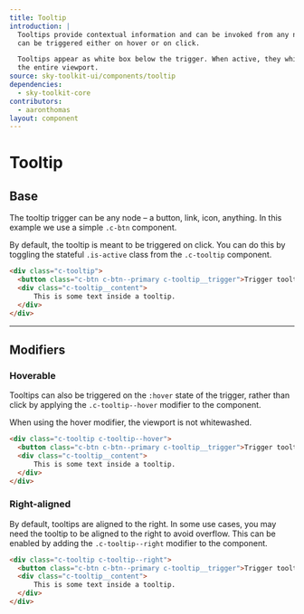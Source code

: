 ```yaml
---
title: Tooltip
introduction: |
  Tooltips provide contextual information and can be invoked from any node. They
  can be triggered either on hover or on click.

  Tooltips appear as white box below the trigger. When active, they whitewash
  the entire viewport.
source: sky-toolkit-ui/components/tooltip
dependencies:
  - sky-toolkit-core
contributors:
  - aaronthomas
layout: component
---
```


# Tooltip

## Base

The tooltip trigger can be any node – a button, link, icon, anything. In this
example we use a simple `.c-btn` component.

By default, the tooltip is meant to be triggered on click. You can do this by
toggling the stateful `.is-active` class from the `.c-tooltip` component.

```html
<div class="c-tooltip">
  <button class="c-btn c-btn--primary c-tooltip__trigger">Trigger tooltip</button>
  <div class="c-tooltip__content">
      This is some text inside a tooltip.
  </div>
</div>
```

---

## Modifiers

### Hoverable

Tooltips can also be triggered on the `:hover` state of the trigger, rather than 
click by applying the `.c-tooltip--hover` modifier to the component.

When using the hover modifier, the viewport is not whitewashed.

```html
<div class="c-tooltip c-tooltip--hover">
  <button class="c-btn c-btn--primary c-tooltip__trigger">Trigger tooltip</button>
  <div class="c-tooltip__content">
      This is some text inside a tooltip.
  </div>
</div>
```

### Right-aligned

By default, tooltips are aligned to the right. In some use cases, you may need
the tooltip to be aligned to the right to avoid overflow. This can be enabled by
adding the `.c-tooltip--right` modifier to the component.

```html
<div class="c-tooltip c-tooltip--right">
  <button class="c-btn c-btn--primary c-tooltip__trigger">Trigger tooltip</button>
  <div class="c-tooltip__content">
      This is some text inside a tooltip.
  </div>
</div>
```
